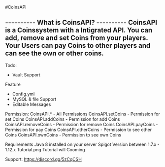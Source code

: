#CoinsAPI

---------- What is CoinsAPI? ----------
CoinsAPI is a Coinssystem with a Intigrated API. You can add, remove and set Coins from your players. Your Users can pay Coins to other players and can see the own or other coins.
------------------------------------

Todo:
- Vault Support

Feature 
- Config.yml
- MySQL & file Support
- Editable Messages

Permission:
CoinsAPI.* - All Permissions
CoinsAPI.setCoins - Permission for set Coins
CoinsAPI.addCoins - Permission for add Coins
CoinsAPI.removeCoins - Permission for remove Coins
CoinsAPI.payCoins - Permission for pay Coins
CoinsAPI.otherCoins - Permission to see other Coins
CoinsAPI.ownCoins - Permission tp see own Coins

Requirements 
Java 8 installed on your server
Spigot Version between 1.7.x - 1.12.x
Tutorial.png 
Tutorial will Cooming

Support:
https://discord.gg/5zCqCSH
